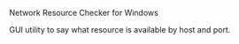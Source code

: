Network Resource Checker for Windows

GUI utility to say what resource is available by host and port.
